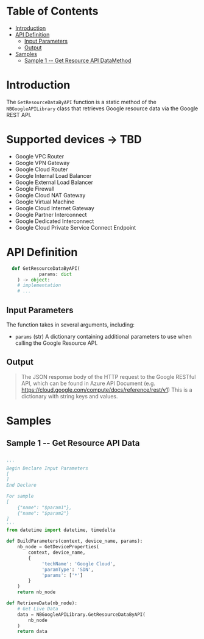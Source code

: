 # Table of Contents
- [Introduction](#introduction)
- [API Definition](#api_def)
    - [Input Parameters](#input)
    - [Output](#output)    
- [Samples](#sample)
    - [Sample 1 -- Get Resource API DataMethod](#sample_1) 

# Introduction <a id="introduction"></a>
The `GetResourceDataByAPI` function is a static method of the `NBGoogleAPILibrary` class that retrieves Google resource data via the Google REST API.


# Supported devices -> TBD
  - Google VPC Router
  - Google VPN Gateway
  - Google Cloud Router
  - Google Internal Load Balancer
  - Google External Load Balancer
  - Google Firewall
  - Google Cloud NAT Gateway
  - Google Virtual Machine
  - Google Cloud Internet Gateway
  - Google Partner Interconnect
  - Google Dedicated Interconnect
  - Google Cloud Private Service Connect Endpoint


# API Definition <a id="api_def"></a>
```python
  def GetResourceDataByAPI(
            params: dict
    ) -> object:
    # implementation
    # ...
```

## Input Parameters <a id="input"></a>
The function takes in several arguments, including:
 - `params` (str) A dictionary containing additional parameters to use when calling the Google Resource API. 

## Output <a id="output"></a>
> The JSON response body of the HTTP request to the Google RESTful API, which can be found in Azure API Document (e.g. https://cloud.google.com/compute/docs/reference/rest/v1)
> This is a dictionary with string keys and values.

# Samples <a id="sample"></a>
## Sample 1 -- Get Resource API Data <a id="sample_1"></a>
```python

'''
Begin Declare Input Parameters
[
]
End Declare

For sample
[
    {"name": "$param1"},
    {"name": "$param2"}
]
'''
from datetime import datetime, timedelta

def BuildParameters(context, device_name, params):
    nb_node = GetDeviceProperties(
        context, device_name,
        {
             'techName': 'Google Cloud',
             'paramType': 'SDN',
             'params': ['*']
        }
    )
    return nb_node

def RetrieveData(nb_node):
    # Get Live Data
    data = NBGoogleAPILibrary.GetResourceDataByAPI(
        nb_node
    )
    return data
```
